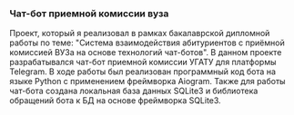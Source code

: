 ### Чат-бот приемной комиссии вуза

Проект, который я реализовал в рамках бакалаврской дипломной работы по теме: "Система взаимодействия абитуриентов с приёмной комиссией ВУЗа на основе технологий чат-ботов". В данном проекте разрабатывался чат-бот приемной комиссии УГАТУ для платформы Telegram. В ходе работы был реализован программный код бота на языке Python с применением фреймворка Aiogram. Также для работы чат-бота создана локальная база данных SQLite3 и библиотека обращений бота к БД на основе фреймворка SQLite3.